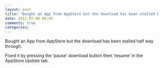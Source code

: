 ```yaml
---
layout: post
title: "Bought an App from AppStore but the download has been stalled half way through."
date: 2011-07-08 05:45
comments: true
categories: 
---
```


Bought an App from AppStore but the download has been stalled half way through. 


Fixed it by pressing the ‘pause’ download button then ‘resume’ in the AppStore _Update_ tab.

